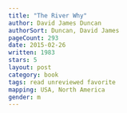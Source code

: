 ```yaml
---
title: "The River Why"
author: David James Duncan
authorSort: Duncan, David James
pageCount: 293
date: 2015-02-26
written: 1983
stars: 5
layout: post
category: book
tags: read unreviewed favorite
mapping: USA, North America
gender: m
---
```

